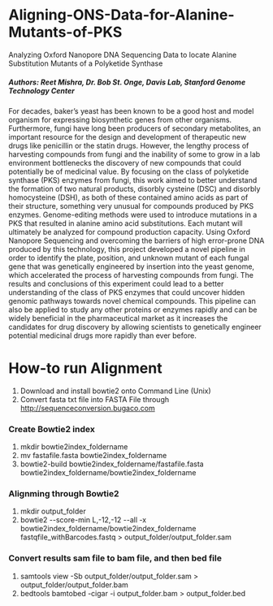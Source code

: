 # Aligning-ONS-Data-for-Alanine-Mutants-of-PKS
Analyzing Oxford Nanopore DNA Sequencing Data to locate Alanine Substitution Mutants of a Polyketide Synthase
##### Authors: Reet Mishra, Dr. Bob St. Onge, Davis Lab, Stanford Genome Technology Center


For decades, baker’s yeast has been known to be a good host and model organism for
expressing biosynthetic genes from other organisms. Furthermore, fungi have long been
producers of secondary metabolites, an important resource for the design and development of
therapeutic new drugs like penicillin or the statin drugs. However, the lengthy process of
harvesting compounds from fungi and the inability of some to grow in a lab environment
bottlenecks the discovery of new compounds that could potentially be of medicinal value. By
focusing on the class of polyketide synthase (PKS) enzymes from fungi, this work aimed to
better understand the formation of two natural products, disorbly cysteine (DSC) and disorbly
homocysteine (DSH), as both of these contained amino acids as part of their structure, something
very unusual for compounds produced by PKS enzymes. Genome-editing methods were used to
introduce mutations in a PKS that resulted in alanine amino acid substitutions. Each mutant will
ultimately be analyzed for compound production capacity. Using Oxford Nanopore Sequencing
and overcoming the barriers of high error-prone DNA produced by this technology, this project
developed a novel pipeline in order to identify the plate, position, and unknown mutant of each
fungal gene that was genetically engineered by insertion into the yeast genome, which
accelerated the process of harvesting compounds from fungi. The results and conclusions of this
experiment could lead to a better understanding of the class of PKS enzymes that could uncover
hidden genomic pathways towards novel chemical compounds. This pipeline can also be applied
to study any other proteins or enzymes rapidly and can be widely beneficial in the
pharmaceutical market as it increases the candidates for drug discovery by allowing scientists to
genetically engineer potential medicinal drugs more rapidly than ever before.


# How-to run Alignment
1. Download and install bowtie2 onto Command Line (Unix)
2. Convert fasta txt file into FASTA File through http://sequenceconversion.bugaco.com

### Create Bowtie2 index
1. mkdir bowtie2index_foldername
2. mv fastafile.fasta bowtie2index_foldername
3. bowtie2-build bowtie2index_foldername/fastafile.fasta bowtie2index_foldername/bowtie2index_foldername

### Alignming through Bowtie2 
1. mkdir output_folder
2. bowtie2 --score-min L,-12,-12 --all -x bowtie2index_foldername/bowtie2index_foldername fastqfile_withBarcodes.fastq > output_folder/output_folder.sam

### Convert results sam file to bam file, and then bed file
1. samtools view -Sb output_folder/output_folder.sam > output_folder/output_folder.bam
2. bedtools bamtobed -cigar -i output_folder.bam > output_folder.bed


